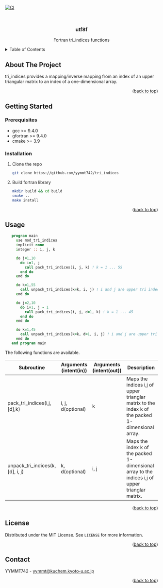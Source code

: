 [![CI](https://github.com/yymmt742/tri_indices/actions/workflows/ci.yml/badge.svg)](https://github.com/yymmt742/tri_indices/actions/workflows/ci.yml)


<!-- PROJECT LOGO -->
<br />
<div align="center">
<h3 align="center">utf8f</h3>
  <p align="center">
    Fortran tri_indices functions
  </p>
</div>

<!-- TABLE OF CONTENTS -->
<details>
  <summary>Table of Contents</summary>
  <ol>
    <li>
      <a href="#about-the-project">About The Project</a>
    </li>
    <li>
      <a href="#getting-started">Getting Started</a>
      <ul>
        <li><a href="#prerequisites">Prerequisites</a></li>
        <li><a href="#installation">Installation</a></li>
      </ul>
    </li>
    <li><a href="#usage">Usage</a></li>
    <li><a href="#license">License</a></li>
    <li><a href="#contact">Contact</a></li>
  </ol>
</details>

## About The Project

tri_indices provides a mapping/inverse mapping from an index of an upper triangular matrix to an index of a one-dimensional array.

<p align="right">(<a href="#readme-top">back to top</a>)</p>


<!-- GETTING STARTED -->
## Getting Started
### Prerequisites

* gcc >= 9.4.0
* gfortran >= 9.4.0
* cmake >= 3.9

### Installation

1. Clone the repo
   ```sh
   git clone https://github.com/yymmt742/tri_indices
   ```
2. Build fortran library
   ```sh
   mkdir build && cd build
   cmake ..
   make install
   ```

<p align="right">(<a href="#readme-top">back to top</a>)</p>

## Usage

   ```fortran
      program main
        use mod_tri_indices
        implicit none
        integer :: i, j, k

        do j=1,10
          do i=1, j
            call pack_tri_indices(i, j, k) ! k = 1 ... 55
          end do
        end do

        do k=1,55
          call unpack_tri_indices(k=k, i, j) ! i and j are upper tri indeces
        end do

        do j=2,10
          do i=1, j - 1
            call pack_tri_indices(i, j, d=1, k) ! k = 1 ... 45
          end do
        end do

        do k=1,45
          call unpack_tri_indices(k=k, d=1, i, j) ! i and j are upper tri indeces without diagonal elements
        end do
      end program main
   ```

   The following functions are available.

  | Subroutine                       |  Arguments (intent(in)) | Arguments (intent(out)) | Description                                                                                      |
  | -------------------------------- |  ---------------------- | ----------------------- | ------------------------------------------------------------------------------------------------ |
  | pack_tri_indices(i,j,[d],k)      |  i, j, d(optional)      | k                       | Maps the indices i,j of upper trianglar matrix to the index k of the packed 1-dimensional array. |
  | unpack_tri_indices(k, [d], i, j) |  k, d(optional)         | i, j                    | Maps the index k of the packed 1-dimensional array to the indices i,j of upper trianglar matrix. |

<p align="right">(<a href="#readme-top">back to top</a>)</p>

<!-- LICENSE -->
## License

Distributed under the MIT License. See `LICENSE` for more information.

<p align="right">(<a href="#readme-top">back to top</a>)</p>

<!-- CONTACT -->
## Contact

YYMMT742 - yymmt@kuchem.kyoto-u.ac.jp

<p align="right">(<a href="#readme-top">back to top</a>)</p>

<!-- MARKDOWN LINKS & IMAGES -->
[cmake]: https://img.shields.io/badge/Cmake-064F8C?style=for-the-badge&logo=cmake&logoColor=EEEEEE
[cmake-url]: https://cmake.org/
[fortran-shield]: https://img.shields.io/badge/Fortran-734F96?style=for-the-badge&logo=fortran&logoColor=FFFFFF
[fortran-url]: https://fortran-lang.org/

